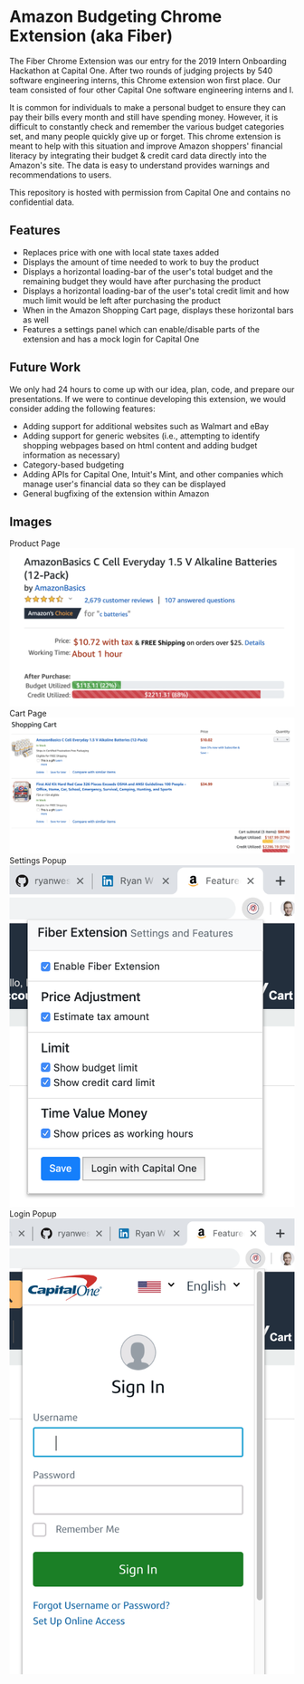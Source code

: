 # Amazon Budgeting Chrome Extension (aka Fiber)

The Fiber Chrome Extension was our entry for the 2019 Intern Onboarding Hackathon at Capital One. After two rounds of judging projects by 540 software engineering interns, this Chrome extension won first place. Our team consisted of four other Capital One software engineering interns and I.

It is common for individuals to make a personal budget to ensure they can pay their bills every month and still have spending money. However, it is difficult to constantly check and remember the various budget categories set, and many people quickly give up or forget. This chrome extension is meant to help with this situation and improve Amazon shoppers' financial literacy by integrating their budget & credit card data directly into the Amazon's site. The data is easy to understand provides warnings and recommendations to users.

This repository is hosted with permission from Capital One and contains no confidential data.

## Features

- Replaces price with one with local state taxes added
- Displays the amount of time needed to work to buy the product
- Displays a horizontal loading-bar of the user's total budget and the remaining budget they would have after purchasing the product
- Displays a horizontal loading-bar of the user's total credit limit and how much limit would be left after purchasing the product
- When in the Amazon Shopping Cart page, displays these horizontal bars as well
- Features a settings panel which can enable/disable parts of the extension and has a mock login for Capital One

## Future Work

We only had 24 hours to come up with our idea, plan, code, and prepare our presentations. If we were to continue developing this extension, we would consider adding the following features:
- Adding support for additional websites such as Walmart and eBay
- Adding support for generic websites (i.e., attempting to identify shopping webpages based on html content and adding budget information as necessary)
- Category-based budgeting
- Adding APIs for Capital One, Intuit's Mint, and other companies which manage user's financial data so they can be displayed
- General bugfixing of the extension within Amazon

## Images

Product Page
![Product page screenshot](screenshots/product.png)
Cart Page
![Cart page screenshot](screenshots/cart.png)
Settings Popup
![Settings popup screenshot](screenshots/settings.png)
Login Popup
![Capital One login screenshot](screenshots/login.png)

